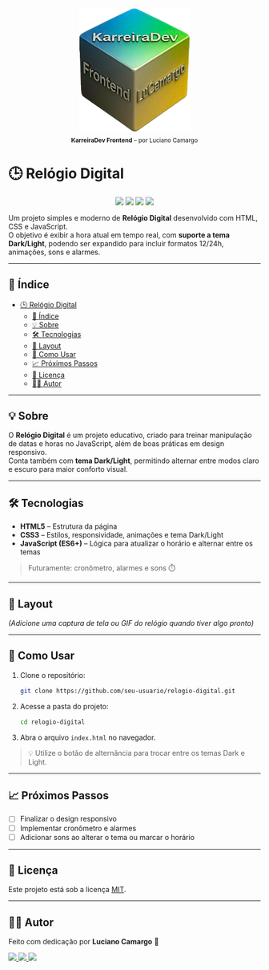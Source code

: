 <p align="center">
  <img src="logo.png" alt="KarreiraDev Frontend - LuCamargo" width="220"><br>
  <sub><strong>KarreiraDev Frontend</strong> – por Luciano Camargo</sub>
</p>

# 🕒 Relógio Digital

<p align="center">
  <img src="https://img.shields.io/badge/Status-Em%20Desenvolvimento-yellow?style=for-the-badge"/>
  <img src="https://img.shields.io/badge/HTML5-orange?logo=html5&logoColor=white&style=for-the-badge"/>
  <img src="https://img.shields.io/badge/CSS3-blue?logo=css3&logoColor=white&style=for-the-badge"/>
  <img src="https://img.shields.io/badge/JavaScript-yellow?logo=javascript&logoColor=black&style=for-the-badge"/>
  
</p>


Um projeto simples e moderno de **Relógio Digital** desenvolvido com HTML, CSS e JavaScript.  
O objetivo é exibir a hora atual em tempo real, com **suporte a tema Dark/Light**, podendo ser expandido para incluir formatos 12/24h, animações, sons e alarmes.

---

## 📌 Índice
- [🕒 Relógio Digital](#-relógio-digital)
  - [📌 Índice](#-índice)
  - [💡 Sobre](#-sobre)
  - [🛠 Tecnologias](#-tecnologias)
  - [🎨 Layout](#-layout)
  - [🚀 Como Usar](#-como-usar)
  - [📈 Próximos Passos](#-próximos-passos)
  - [📄 Licença](#-licença)
  - [👨‍💻 Autor](#-autor)

---

## 💡 Sobre

O **Relógio Digital** é um projeto educativo, criado para treinar manipulação de datas e horas no JavaScript, além de boas práticas em design responsivo.  
Conta também com **tema Dark/Light**, permitindo alternar entre modos claro e escuro para maior conforto visual.

---

## 🛠 Tecnologias

- **HTML5** – Estrutura da página  
- **CSS3** – Estilos, responsividade, animações e tema Dark/Light  
- **JavaScript (ES6+)** – Lógica para atualizar o horário e alternar entre os temas

> Futuramente: cronômetro, alarmes e sons ⏱️

---

## 🎨 Layout

*(Adicione uma captura de tela ou GIF do relógio quando tiver algo pronto)*

---

## 🚀 Como Usar

1. Clone o repositório:
   ```bash
   git clone https://github.com/seu-usuario/relogio-digital.git
   ```
2. Acesse a pasta do projeto:
   ```bash
   cd relogio-digital
   ```
3. Abra o arquivo `index.html` no navegador.

> 💡 Utilize o botão de alternância para trocar entre os temas Dark e Light.

---

## 📈 Próximos Passos

- [ ] Finalizar o design responsivo  
- [ ] Implementar cronômetro e alarmes  
- [ ] Adicionar sons ao alterar o tema ou marcar o horário

---

## 📄 Licença

Este projeto está sob a licença [MIT](LICENSE).

---
## 👨‍💻 Autor

Feito com dedicação por **Luciano Camargo** 🚀

<p align="left">
  <a href="https://www.linkedin.com/in/dev-lucianocamargo/" target="_blank">
    <img src="https://img.shields.io/badge/LinkedIn-blue?logo=linkedin&style=for-the-badge" />
  </a>
  <a href="https://github.com/KarreiraDev-LuCamargo" target="_blank">
    <img src="https://img.shields.io/badge/GitHub-black?logo=github&style=for-the-badge" />
  </a>
  <a href="https://karreiradev-lucamargo.github.io/KarreiraDev-LuCamargo/" target="_blank">
    <img src="https://img.shields.io/badge/Portfólio-green?style=for-the-badge" />
  </a>
</p>